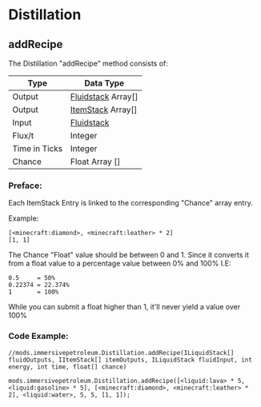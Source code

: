 # Distillation

## addRecipe

The Distillation "addRecipe" method consists of:

|Type              |Data Type                                          |
|------------------|---------------------------------------------------|
|Output            |[Fluidstack](/Vanilla/Liquids/ILiquidStack/) Array[]|
|Output            |[ItemStack](/Vanilla/Items/IItemStack/) Array[]     |
|Input             |[Fluidstack](/Vanilla/Liquids/ILiquidStack/)        |
|Flux/t            |Integer                                            |
|Time in Ticks     |Integer                                            |
|Chance            |Float Array []                                     |


### Preface:
Each ItemStack Entry is linked to the corresponding "Chance" array entry.

Example:
```
[<minecraft:diamond>, <minecraft:leather> * 2]
[1, 1]
```

The Chance "Float" value should be between 0 and 1.
Since it converts it from a float value to a percentage value between 0% and 100%
I.E:
```
0.5     = 50%
0.22374 = 22.374%
1       = 100%
```

While you can submit a float higher than 1, it'll never yield a value over 100%

### Code Example:
```zenscript
//mods.immersivepetroleum.Distillation.addRecipe(ILiquidStack[] fluidOutputs, IItemStack[] itemOutputs, ILiquidStack fluidInput, int energy, int time, float[] chance)

mods.immersivepetroleum.Distillation.addRecipe([<liquid:lava> * 5, <liquid:gasoline> * 5], [<minecraft:diamond>, <minecraft:leather> * 2], <liquid:water>, 5, 5, [1, 1]);
```
